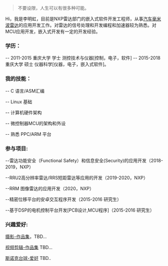 > 不要设限，人生可以有很多种可能。

Hi，我是李明虹，目前是NXP雷达部门的嵌入式软件开发工程师，从事[汽车毫米波雷达](https://baijiahao.baidu.com/s?id=1674722449370891368&wfr=spider&for=pc)的应用开发工作。对雷达的信号处理和开发编程和加速器较为熟悉。对MCU应用开发，嵌入式开发有一定的开发经验。

### 学历：
-- 2011-2015 重庆大学 学士 测控技术与仪器[控制，电子，软件]
-- 2015-2018 重庆大学 硕士 仪器科学[仪器，电子，嵌入式软件]。

### 我的技能：
-- C 语言/ASM汇编

-- Linux 基础

-- 计算机硬件架构

-- 微控制器MCU的架构和外设

-- 熟悉 PPC/ARM 平台


### 参与项目:

--雷达功能安全（Functional Safety）和信息安全(Security)的应用开发（2018-2019，NXP）

--RRU2高分辨率雷达/RRS短距雷达等应用的开发（2019-2020，NXP）

--RRM 图像雷达的应用开发（2020，NXP）

--精密位移平台的安卓交互程序开发（2015-2016 研究生）

--基于DSP的电机控制平台开发[PCB设计,MCU程序]（2015-2016 研究生）

### 兴趣爱好:
[摄影-作品集](https://)，TBD...

[视频剪辑-作品集](https://) TBD...

[斯诺克台球-爱好](https://) TBD..
